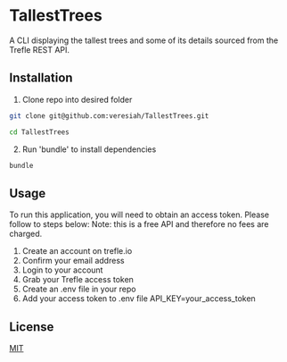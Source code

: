 # TallestTrees
 
 A CLI displaying the tallest trees and some of its details sourced from the Trefle REST API. 
 
## Installation

 1. Clone repo into desired folder 
 ```bash 
 git clone git@github.com:veresiah/TallestTrees.git 
 ``` 
 
 ```bash 
 cd TallestTrees
 ```
 2. Run 'bundle' to install dependencies 
 ```bash 
 bundle 
 ```
 ## Usage 
 
To run this application, you will need to obtain an access token. Please follow to steps below: 
Note: this is a free API and therefore no fees are charged. 

 1. Create an account on trefle.io
 2. Confirm your email address
 3. Login to your account
 4. Grab your Trefle access token 
 5. Create an .env file in your repo
 6. Add your access token to .env file 
   API_KEY=your_access_token
   
 ## License 
 [MIT](https://github.com/veresiah/TallestTrees/blob/main/LICENSE)
